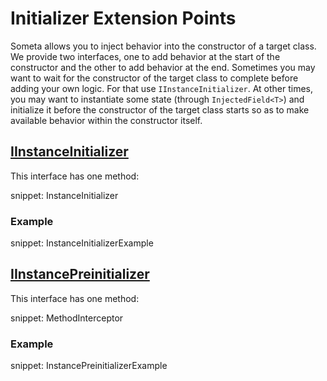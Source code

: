 # Initializer Extension Points

Someta allows you to inject behavior into the constructor of a target class.  We provide two interfaces, one to add behavior at the start of the constructor and the other to add behavior at the end.  Sometimes you may want to wait for the constructor of the target class to complete before adding your own logic.  For that use `IInstanceInitializer`.  At other times, you may want to instantiate some state (through `InjectedField<T>`) and initialize it before the constructor of the target class starts so as to make available behavior within the constructor itself.

## [IInstanceInitializer](/Someta/IInstanceInitializer.cs)

This interface has one method:

snippet: InstanceInitializer

### Example

snippet: InstanceInitializerExample

## [IInstancePreinitializer](/Someta/IInstancePreinitializer.cs)

This interface has one method:

snippet: MethodInterceptor

### Example

snippet: InstancePreinitializerExample
